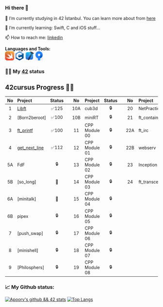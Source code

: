 ### Hi there 👋

🔭 I’m currently studying in 42 İstanbul. You can learn more about from [here][42website]

🌱 I’m currently learning: Swift, C and iOS stuff...

📫 How to reach me: [linkedin][Ensar Batuhan]


**Languages and Tools:**  
<code><img height="30" src="https://github.com/eunverdi/eunverdi/blob/main/swift.png"></code>
<code><img height="30" src="https://github.com/eunverdi/eunverdi/blob/main/c.png"></code>
<code><img height="30" src="https://github.com/eunverdi/eunverdi/blob/main/xcode.png"></code>
<code><img height="30" src="https://github.com/eunverdi/eunverdi/blob/main/sourcetree.png"></code>

### 👨‍💻 My [42][42] status

## 42cursus Progress 💪🏻
| No  | Project                                     | Status |   | No  | Project                                   | Status |   | No  | Project                        | Status |
| :-: | :------------------------------------------ | :----: | - | :-: | :---------------------------------------- | :----: | - | :-: | :----------------------------- | :----: |
| 1   | [Libft](https://github.com/eunverdi/42_Cursus/tree/main/Libft)              | ✅125  |   | 10A | cub3d                                      | 🔒     |   | 20  | NetPractice                    | 🔒      |
| 2   | [Born2beroot]                               | ✅100     |   | 10B | miniRT                                     | 🔒     |   | 21  | ft_containers                  | 🔒      |
| 3   | [ft_printf](https://github.com/eunverdi/42_Cursus/tree/main/ft_printf)      | ✅100  |   | 11  | CPP Module 00                            | 🔒     |   | 22A | ft_irc                         | 🔒      |
| 4   | [get_next_line](https://github.com/eunverdi/42_Cursus/tree/main/get_next_line)| ✅112  |   | 12  | CPP Module 01                              | 🔒     |   | 22B | webserv                        | 🔒      |
| 5A  | FdF                                         | 🔒     |   | 13  | CPP Module 02                              | 🔒     |   | 23  | Inception                      | 🔒      |
| 5B  | [so_long]                                   | 📝     |   | 14  | CPP Module 03                              | 🔒     |   | 24  | ft_transcendence               | 🔒      |
| 6A  | [minitalk]                                  | 📝     |   | 15  | CPP Module 04                              | 🔒     |   |     |                                |         |
| 6B  | pipex                                       | 🔒     |   | 16  | CPP Module 05                              | 🔒     |   |     |                                |         |
| 7   | [push_swap]                                 | 🔒     |   | 17  | CPP Module 06                              | 🔒     |   |     |                                |         |
| 8   | [minishell]                                 | 🔒     |   | 18  | CPP Module 07                              | 🔒     |   |     |                                |         |
| 9   | [Philosphers]                               | 🔒     |   | 19  | CPP Module 08                              | 🔒     |   |   |  |      |


### 📈 My Github status:
[![Apoorv's github && 42 stats](https://github-readme-stats.vercel.app/api?username=eunverdi&show_icons=true&theme=radical)](https://github.com/eunverdi)
[![Top Langs](https://github-readme-stats.vercel.app/api/top-langs/?username=eunverdi&layout=compact&theme=radical)](https://github.com/eunverdi)

<br />
<br />

[42]: https://profile.intra.42.fr/users/eunverdi
[42website]: https://www.42istanbul.com.tr/tr/
[Ensar Batuhan]: https://www.linkedin.com/in/ensar-batuhan/
